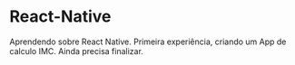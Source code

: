 # React-Native
Aprendendo sobre React Native. Primeira experiência, criando um App de calculo IMC. Ainda precisa finalizar. 
